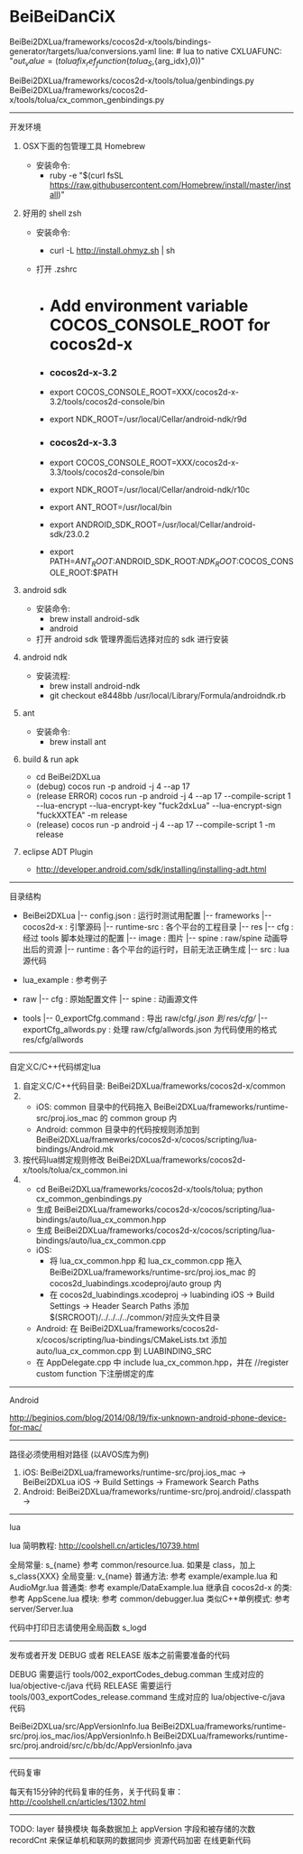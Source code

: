 BeiBeiDanCiX
============

BeiBei2DXLua/frameworks/cocos2d-x/tools/bindings-generator/targets/lua/conversions.yaml
line: # lua to native
    CXLUAFUNC: "${out_value} = (  toluafix_ref_function(tolua_S,${arg_idx},0))"    

BeiBei2DXLua/frameworks/cocos2d-x/tools/tolua/genbindings.py
BeiBei2DXLua/frameworks/cocos2d-x/tools/tolua/cx_common_genbindings.py

----------------------------------------------------------------------------------------
开发环境

1. OSX下面的包管理工具 Homebrew
   - 安装命令:
     - ruby ­-e "$(curl ­fsSL https://raw.githubusercontent.com/Homebrew/install/master/install)"

2. 好用的 shell zsh
   - 安装命令:
     - curl ­-L http://install.ohmyz.sh | sh

   - 打开 .zshrc
       - # Add environment variable COCOS_CONSOLE_ROOT for cocos2d-x

       - ### cocos2d-x-3.2
       - export COCOS_CONSOLE_ROOT=XXX/cocos2d-x-3.2/tools/cocos2d-console/bin
       - export NDK_ROOT=/usr/local/Cellar/android-ndk/r9d

       - ### cocos2d-x-3.3
       - export COCOS_CONSOLE_ROOT=XXX/cocos2d-x-3.3/tools/cocos2d-console/bin
       - export NDK_ROOT=/usr/local/Cellar/android-ndk/r10c

       - export ANT_ROOT=/usr/local/bin
       - export ANDROID_SDK_ROOT=/usr/local/Cellar/android-sdk/23.0.2
       - export PATH=$ANT_ROOT:$ANDROID_SDK_ROOT:$NDK_ROOT:$COCOS_CONSOLE_ROOT:$PATH

3. android sdk
   - 安装命令:
      - brew install android­-sdk
      - android
   - 打开 android sdk 管理界面后选择对应的 sdk 进行安装

3. android­ ndk
   - 安装流程:
      - brew install android­-ndk
      - git checkout e8448bb /usr/local/Library/Formula/android­ndk.rb

4. ant
   - 安装命令:
      - brew install ant

5. build & run apk
    - cd BeiBei2DXLua
    - (debug) cocos run -p android -j 4 --ap 17
    - (release ERROR) cocos run -p android -j 4 --ap 17 --compile-script 1 --lua-encrypt --lua-encrypt-key "fuck2dxLua" --lua-encrypt-sign "fuckXXTEA" -m release
    - (release) cocos run -p android -j 4 --ap 17 --compile-script 1 -m release

6. eclipse ADT Plugin
    - http://developer.android.com/sdk/installing/installing-adt.html

----------------------------------------------------------------------------------------
目录结构

- BeiBei2DXLua
    |-- config.json : 运行时测试用配置
    |-- frameworks
        |-- cocos2d-x : 引擎源码
        |-- runtime-src : 各个平台的工程目录
    |-- res
        |-- cfg : 经过 tools 脚本处理过的配置
        |-- image : 图片
        |-- spine : raw/spine 动画导出后的资源
    |-- runtime : 各个平台的运行时，目前无法正确生成
    |-- src : lua 源代码

- lua_example : 参考例子

- raw
    |-- cfg : 原始配置文件
    |-- spine : 动画源文件

- tools
    |-- 0_exportCfg.command : 导出 raw/cfg/*.json 到 res/cfg/*
    |-- exportCfg_allwords.py : 处理 raw/cfg/allwords.json 为代码使用的格式 res/cfg/allwords

----------------------------------------------------------------------------------------
自定义C/C++代码绑定lua

1. 自定义C/C++代码目录: BeiBei2DXLua/frameworks/cocos2d-x/common
2. - iOS: common 目录中的代码拖入 BeiBei2DXLua/frameworks/runtime-src/proj.ios_mac 的 common group 内 
   - Android: common 目录中的代码按规则添加到 BeiBei2DXLua/frameworks/cocos2d-x/cocos/scripting/lua-bindings/Android.mk
3. 按代码lua绑定规则修改 BeiBei2DXLua/frameworks/cocos2d-x/tools/tolua/cx_common.ini
4. - cd BeiBei2DXLua/frameworks/cocos2d-x/tools/tolua; python cx_common_genbindings.py
   - 生成 BeiBei2DXLua/frameworks/cocos2d-x/cocos/scripting/lua-bindings/auto/lua_cx_common.hpp
   - 生成 BeiBei2DXLua/frameworks/cocos2d-x/cocos/scripting/lua-bindings/auto/lua_cx_common.cpp
   - iOS: 
       * 将 lua_cx_common.hpp 和 lua_cx_common.cpp 拖入 BeiBei2DXLua/frameworks/runtime-src/proj.ios_mac 的 cocos2d_luabindings.xcodeproj/auto group 内
       * 在 cocos2d_luabindings.xcodeproj -> luabinding iOS -> Build Settings -> Header Search Paths 添加 $(SRCROOT)/../../../../common/对应头文件目录
   - Android: 在 BeiBei2DXLua/frameworks/cocos2d-x/cocos/scripting/lua-bindings/CMakeLists.txt 添加 auto/lua_cx_common.cpp 到 LUABINDING_SRC
   - 在 AppDelegate.cpp 中 include lua_cx_common.hpp，并在 //register custom function 下注册绑定的库

----------------------------------------------------------------------------------------
Android 

http://beginios.com/blog/2014/08/19/fix-unknown-android-phone-device-for-mac/

----------------------------------------------------------------------------------------
路径必须使用相对路径 (以AVOS库为例)

1. iOS: BeiBei2DXLua/frameworks/runtime-src/proj.ios_mac -> BeiBei2DXLua iOS -> Build Settings -> Framework Search Paths 
2. Android: BeiBei2DXLua/frameworks/runtime-src/proj.android/.classpath -> <classpathentry kind="lib" path=xxx/>

----------------------------------------------------------------------------------------
lua

lua 简明教程: http://coolshell.cn/articles/10739.html

全局常量:  s_{name} 参考 common/resource.lua. 如果是 class，加上 s_class{XXX}
全局变量:  v_{name}
普通方法: 参考 example/example.lua 和 AudioMgr.lua
普通类: 参考 example/DataExample.lua
继承自 cocos2d-x 的类: 参考 AppScene.lua
模块: 参考 common/debugger.lua
类似C++单例模式: 参考 server/Server.lua

代码中打印日志请使用全局函数 s_logd

----------------------------------------------------------------------------------------
发布或者开发 DEBUG 或者 RELEASE 版本之前需要准备的代码

DEBUG 需要运行  tools/002_exportCodes_debug.comman 生成对应的 lua/objective-c/java 代码
RELEASE 需要运行  tools/003_exportCodes_release.command 生成对应的 lua/objective-c/java 代码

BeiBei2DXLua/src/AppVersionInfo.lua
BeiBei2DXLua/frameworks/runtime-src/proj.ios_mac/ios/AppVersionInfo.h
BeiBei2DXLua/frameworks/runtime-src/proj.android/src/c/bb/dc/AppVersionInfo.java

----------------------------------------------------------------------------------------
代码复审

每天有15分钟的代码复审的任务，关于代码复审：http://coolshell.cn/articles/1302.html

----------------------------------------------------------------------------------------

TODO:
layer 替换模块
每条数据加上 appVersion 字段和被存储的次数 recordCnt 来保证单机和联网的数据同步
资源代码加密
在线更新代码

